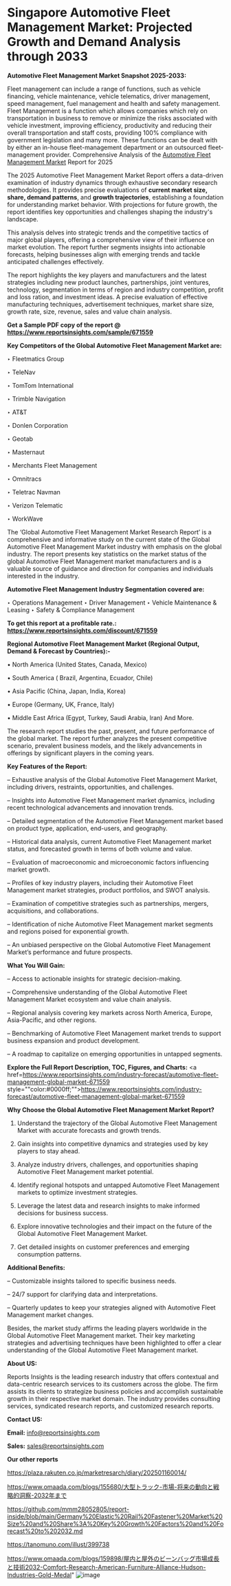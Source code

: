 # Singapore Automotive Fleet Management Market: Projected Growth and Demand Analysis through 2033

<strong>Automotive Fleet Management Market Snapshot 2025-2033:</strong>

Fleet management can include a range of functions, such as vehicle financing, vehicle maintenance, vehicle telematics, driver management, speed management, fuel management and health and safety management. Fleet Management is a function which allows companies which rely on transportation in business to remove or minimize the risks associated with vehicle investment, improving efficiency, productivity and reducing their overall transportation and staff costs, providing 100% compliance with government legislation and many more. These functions can be dealt with by either an in-house fleet-management department or an outsourced fleet-management provider. Comprehensive Analysis of the <a href=https://www.reportsinsights.com/sample/671559>Automotive Fleet Management Market</a> Report for 2025

The 2025 Automotive Fleet Management Market Report offers a data-driven examination of industry dynamics through exhaustive secondary research methodologies. It provides precise evaluations of <strong>current market size, share, demand patterns</strong>, and <strong>growth trajectories</strong>, establishing a foundation for understanding market behavior. With projections for future growth, the report identifies key opportunities and challenges shaping the industry's landscape.

This analysis delves into strategic trends and the competitive tactics of major global players, offering a comprehensive view of their influence on market evolution. The report further segments insights into actionable forecasts, helping businesses align with emerging trends and tackle anticipated challenges effectively.

The report highlights the key players and manufacturers and the latest strategies including new product launches, partnerships, joint ventures, technology, segmentation in terms of region and industry competition, profit and loss ration, and investment ideas. A precise evaluation of effective manufacturing techniques, advertisement techniques, market share size, growth rate, size, revenue, sales and value chain analysis.

<strong>Get a Sample PDF copy of the report @ <a href=https://www.reportsinsights.com/sample/671559 style=color:#0000ff;>https://www.reportsinsights.com/sample/671559</a></strong>

<strong>Key Competitors of the Global Automotive Fleet Management Market are:</strong>

‣ Fleetmatics Group

‣ TeleNav

‣ TomTom International

‣ Trimble Navigation

‣ AT&T

‣ Donlen Corporation

‣ Geotab

‣ Masternaut

‣ Merchants Fleet Management

‣ Omnitracs

‣ Teletrac Navman

‣ Verizon Telematic

‣ WorkWave

The ‘Global Automotive Fleet Management Market Research Report’ is a comprehensive and informative study on the current state of the Global Automotive Fleet Management Market industry with emphasis on the global industry. The report presents key statistics on the market status of the global Automotive Fleet Management market manufacturers and is a valuable source of guidance and direction for companies and individuals interested in the industry.

<strong>Automotive Fleet Management Industry Segmentation covered are:</strong>

‣ Operations Management
‣ Driver Management
‣ Vehicle Maintenance & Leasing
‣ Safety & Compliance Management

<strong>To get this report at a profitable rate.: <a href=https://www.reportsinsights.com/discount/671559 style=color:#0000ff;>https://www.reportsinsights.com/discount/671559</a></strong>

<strong>Regional Automotive Fleet Management Market (Regional Output, Demand &amp; Forecast by Countries):-</strong>

• North America (United States, Canada, Mexico)

• South America ( Brazil, Argentina, Ecuador, Chile)

• Asia Pacific (China, Japan, India, Korea)

• Europe (Germany, UK, France, Italy)

• Middle East Africa (Egypt, Turkey, Saudi Arabia, Iran) And More.

The research report studies the past, present, and future performance of the global market. The report further analyzes the present competitive scenario, prevalent business models, and the likely advancements in offerings by significant players in the coming years.

<strong>Key Features of the Report:</strong>

– Exhaustive analysis of the Global Automotive Fleet Management Market, including drivers, restraints, opportunities, and challenges.

– Insights into Automotive Fleet Management market dynamics, including recent technological advancements and innovation trends.

– Detailed segmentation of the Automotive Fleet Management market based on product type, application, end-users, and geography.

– Historical data analysis, current Automotive Fleet Management market status, and forecasted growth in terms of both volume and value.

– Evaluation of macroeconomic and microeconomic factors influencing market growth.

– Profiles of key industry players, including their Automotive Fleet Management market strategies, product portfolios, and SWOT analysis.

– Examination of competitive strategies such as partnerships, mergers, acquisitions, and collaborations.

– Identification of niche Automotive Fleet Management market segments and regions poised for exponential growth.

– An unbiased perspective on the Global Automotive Fleet Management Market’s performance and future prospects.

<strong>What You Will Gain:</strong>

– Access to actionable insights for strategic decision-making.

– Comprehensive understanding of the Global Automotive Fleet Management Market ecosystem and value chain analysis.

– Regional analysis covering key markets across North America, Europe, Asia-Pacific, and other regions.

– Benchmarking of Automotive Fleet Management market trends to support business expansion and product development.

– A roadmap to capitalize on emerging opportunities in untapped segments.

<strong>Explore the Full Report Description, TOC, Figures, and Charts:</strong>
<a href=https://www.reportsinsights.com/industry-forecast/automotive-fleet-management-global-market-671559 style=""color:#0000ff;"">https://www.reportsinsights.com/industry-forecast/automotive-fleet-management-global-market-671559</a>

<strong>Why Choose the Global Automotive Fleet Management Market Report?</strong>

1. Understand the trajectory of the Global Automotive Fleet Management Market with accurate forecasts and growth trends.

2. Gain insights into competitive dynamics and strategies used by key players to stay ahead.

3. Analyze industry drivers, challenges, and opportunities shaping Automotive Fleet Management market potential.

4. Identify regional hotspots and untapped Automotive Fleet Management markets to optimize investment strategies.

5. Leverage the latest data and research insights to make informed decisions for business success.

6. Explore innovative technologies and their impact on the future of the Global Automotive Fleet Management Market.

7. Get detailed insights on customer preferences and emerging consumption patterns.

<strong>Additional Benefits:</strong>

– Customizable insights tailored to specific business needs.

– 24/7 support for clarifying data and interpretations.

– Quarterly updates to keep your strategies aligned with Automotive Fleet Management market changes.

Besides, the market study affirms the leading players worldwide in the Global Automotive Fleet Management market. Their key marketing strategies and advertising techniques have been highlighted to offer a clear understanding of the Global Automotive Fleet Management market.

<strong><strong>About US</strong>:</strong>

Reports Insights is the leading research industry that offers contextual and data-centric research services to its customers across the globe. The firm assists its clients to strategize business policies and accomplish sustainable growth in their respective market domain. The industry provides consulting services, syndicated research reports, and customized research reports.

<strong>Contact US:</strong>

<p class=><b>Email:</b> <a href=mailto:info@reportsinsights.com>info@reportsinsights.com</a></p>
<p class=><b>Sales:</b> <a href=mailto:sales@reportsinsights.com>sales@reportsinsights.com</a></p>

<strong>Our other reports</strong>

<a href=https://plaza.rakuten.co.jp/marketresarch/diary/202501160014/>https://plaza.rakuten.co.jp/marketresarch/diary/202501160014/</a>

<a href=https://www.omaada.com/blogs/155680/大型トラック-市場-将来の動向と戦略的洞察-2032年まで>https://www.omaada.com/blogs/155680/大型トラック-市場-将来の動向と戦略的洞察-2032年まで</a>

<a href=https://github.com/mmm28052805/report-inside/blob/main/Germany%20Elastic%20Rail%20Fastener%20Market%20Size%20and%20Share%3A%20Key%20Growth%20Factors%20and%20Forecast%20to%202032.md>https://github.com/mmm28052805/report-inside/blob/main/Germany%20Elastic%20Rail%20Fastener%20Market%20Size%20and%20Share%3A%20Key%20Growth%20Factors%20and%20Forecast%20to%202032.md</a>

<a href=https://tanomuno.com/illust/399738>https://tanomuno.com/illust/399738</a>

<a href=https://www.omaada.com/blogs/159898/屋内と屋外のビーンバッグ市場成長と技術2032-Comfort-Research-American-Furniture-Alliance-Hudson-Industries-Gold-Medal>https://www.omaada.com/blogs/159898/屋内と屋外のビーンバッグ市場成長と技術2032-Comfort-Research-American-Furniture-Alliance-Hudson-Industries-Gold-Medal</a>"
![image](https://github.com/user-attachments/assets/2a141ec6-8cae-487e-926f-25dcbf372703)
